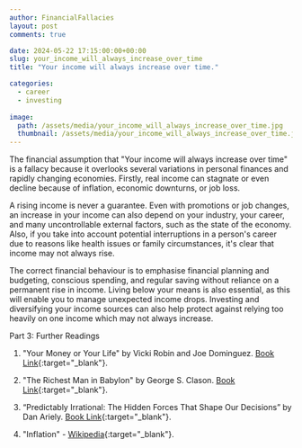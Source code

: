 ```yaml
---
author: FinancialFallacies
layout: post
comments: true

date: 2024-05-22 17:15:00:00+00:00  
slug: your_income_will_always_increase_over_time
title: "Your income will always increase over time."

categories:
  - career
  - investing
  
image:
  path: /assets/media/your_income_will_always_increase_over_time.jpg
  thumbnail: /assets/media/your_income_will_always_increase_over_time.jpg
---
```


The financial assumption that "Your income will always increase over time" is a fallacy because it overlooks several variations in personal finances and rapidly changing economies. Firstly, real income can stagnate or even decline because of inflation, economic downturns, or job loss. 

A rising income is never a guarantee. Even with promotions or job changes, an increase in your income can also depend on your industry, your career, and many uncontrollable external factors, such as the state of the economy. Also, if you take into account potential interruptions in a person's career due to reasons like health issues or family circumstances, it's clear that income may not always rise.

The correct financial behaviour is to emphasise financial planning and budgeting, conscious spending, and regular saving without reliance on a permanent rise in income. Living below your means is also essential, as this will enable you to manage unexpected income drops. Investing and diversifying your income sources can also help protect against relying too heavily on one income which may not always increase.

Part 3: Further Readings 

1. "Your Money or Your Life" by Vicki Robin and Joe Dominguez. [Book Link](https://www.amazon.com/Your-Money-Life-Transforming-Relationship/dp/0143115766/ref=nosim?tag=financialfall-20){:target="_blank"}. 

2. "The Richest Man in Babylon" by George S. Clason. [Book Link](https://www.amazon.com/Richest-Man-Babylon-George-Clason/dp/1505339111/ref=nosim?tag=financialfall-20){:target="_blank"}. 

3. “Predictably Irrational: The Hidden Forces That Shape Our Decisions” by Dan Ariely. [Book Link](https://www.amazon.com/Predictably-Irrational-Revised-Expanded-Decisions/dp/0061353248/ref=nosim?tag=financialfall-20){:target="_blank"}. 

6. "Inflation" - [Wikipedia](https://en.wikipedia.org/wiki/Inflation){:target="_blank"}. 
